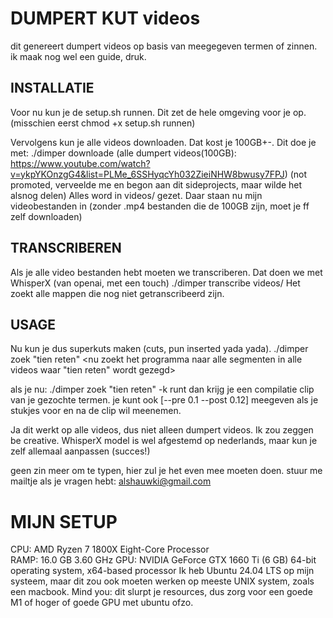 # DUMPERT KUT videos
dit genereert dumpert videos op basis van meegegeven termen of zinnen.
ik maak nog wel een guide, druk.

## INSTALLATIE
Voor nu kun je de setup.sh runnen. Dit zet de hele omgeving voor je op. (misschien eerst chmod +x setup.sh runnen)

Vervolgens kun je alle videos downloaden. Dat kost je 100GB+-.
Dit doe je met: ./dimper downloade <url video of een hele playlist url> (alle dumpert videos(100GB): https://www.youtube.com/watch?v=ykpYKOnzgG4&list=PLMe_6SSHyqcYh032ZieiNHW8bwusy7FPJ) (not promoted, verveelde me en begon aan dit sideprojects, maar wilde het alsnog delen)
Alles word in videos/ gezet. Daar staan nu mijn videobestanden in (zonder .mp4 bestanden die de 100GB zijn, moet je ff zelf downloaden)

## TRANSCRIBEREN
Als je alle video bestanden hebt moeten we transcriberen. Dat doen we met WhisperX (van openai, met een touch)
./dimper transcribe videos/ <hier geef je de videos folder mee en transcriberen begint>
Het zoekt alle mappen die nog niet getranscribeerd zijn.

## USAGE
Nu kun je dus superkuts maken (cuts, pun inserted yada yada).
./dimper zoek "tien reten" <nu zoekt het programma naar alle segmenten in alle videos waar "tien reten" wordt gezegd>

als je nu:
./dimper zoek "tien reten" -k runt dan krijg je een compilatie clip van je gezochte termen. 
je kunt ook [--pre 0.1 --post 0.12] meegeven als je stukjes voor en na de clip wil meenemen.

Ja dit werkt op alle videos, dus niet alleen dumpert videos. Ik zou zeggen be creative. 
WhisperX model is wel afgestemd op nederlands, maar kun je zelf allemaal aanpassen (succes!)

geen zin meer om te typen, hier zul je het even mee moeten doen. stuur me mailtje als je vragen hebt:
alshauwki@gmail.com

# MIJN SETUP
CPU:  AMD Ryzen 7 1800X Eight-Core Processor  
RAMP: 16.0 GB 3.60 GHz
GPU:  NVIDIA GeForce GTX 1660 Ti (6 GB)
64-bit operating system, x64-based processor
Ik heb Ubuntu 24.04 LTS op mijn systeem, maar dit zou ook moeten werken op meeste UNIX system, zoals een macbook. Mind you: dit slurpt je resources, dus zorg voor een goede M1 of hoger of goede GPU met ubuntu ofzo.
